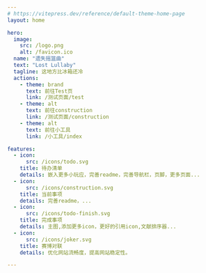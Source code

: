 ```yaml
---
# https://vitepress.dev/reference/default-theme-home-page
layout: home

hero:
  image:
    src: /logo.png
    alt: /favicon.ico
  name: "遗失摇篮曲"
  text: "Lost Lullaby"
  tagline: 这地方比冰箱还冷
  actions:
    - theme: brand
      text: 前往Test页
      link: /测试页面/test
    - theme: alt
      text: 前往construction
      link: /测试页面/construction
    - theme: alt
      text: 前往小工具
      link: /小工具/index

features:
  - icon: 
      src: /icons/todo.svg
    title: 待办清单
    details: 嵌入更多小玩应，完善readme，完善导航栏，页脚，更多页面...
  - icon: 
      src: /icons/construction.svg
    title: 当前事项
    details: 完善readme，...
  - icon: 
      src: /icons/todo-finish.svg
    title: 完成事项
    details: 主图,添加更多icon，更好的引用icon,文献排序器...
  - icon: 
      src: /icons/joker.svg
    title: 赛博对联
    details: 优化网站流畅度，提高网站稳定性。

---
```

<DataPanel />